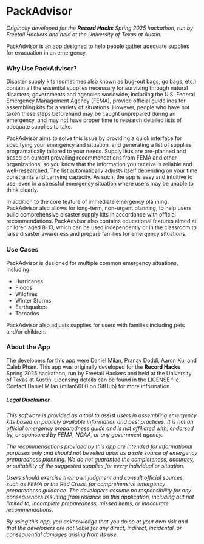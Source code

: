 # PackAdvisor

*Originally developed for the* ***Record Hacks*** *Spring 2025 hackathon, run by Freetail Hackers and held at the University of Texas at Austin.*

PackAdvisor is an app designed to help people gather adequate supplies for evacuation in an emergency.

### Why Use PackAdvisor?

Disaster supply kits (sometimes also known as bug-out bags, go bags, etc.) contain all the essential supplies necessary for surviving through natural disasters; governments and agencies worldwide, including the U.S. Federal Emergency Management Agency (FEMA), provide official guidelines for assembling kits for a variety of situations. However, people who have not taken these steps beforehand may be caught unprepared during an emergency, and may not have proper time to research detailed lists of adequate supplies to take.

PackAdvisor aims to solve this issue by providing a quick interface for specifying your emergency and situation, and generating a list of supplies programatically tailored to your needs. Supply lists are pre-planned and based on current prevailing recommendations from FEMA and other organizations, so you know that the information you receive is reliable and well-researched. The list automatically adjusts itself depending on your time constraints and carrying capacity. As such, the app is easy and intuitive to use, even in a stressful emergency situation where users may be unable to think clearly.

In addition to the core feature of immediate emergency planning, PackAdvisor also allows for long-term, non-urgent planning, to help users build comprehensive disaster supply kits in accordance with official recommendations. PackAdvisor also contains educational features aimed at children aged 8-13, which can be used independently or in the classroom to raise disaster awareness and prepare families for emergency situations.

### Use Cases

PackAdvisor is designed for multiple common emergency situations, including:
- Hurricanes
- Floods
- Wildfires
- Winter Storms
- Earthquakes
- Tornados

PackAdvisor also adjusts supplies for users with families including pets and/or children.

### About the App

The developers for this app were Daniel Milan, Pranav Doddi, Aaron Xu, and Caleb Pham. This app was originally developed for the **Record Hacks** Spring 2025 hackathon, run by Freetail Hackers and held at the University of Texas at Austin. Licensing details can be found in the LICENSE file. Contact Daniel Milan (milan5000 on GitHub) for more information.

##### Legal Disclaimer

*This software is provided as a tool to assist users in assembling emergency kits based on publicly available information and best practices. It is not an official emergency preparedness guide and is not affiliated with, endorsed by, or sponsored by FEMA, NOAA, or any government agency.*

*The recommendations provided by this app are intended for informational purposes only and should not be relied upon as a sole source of emergency preparedness planning. We do not guarantee the completeness, accuracy, or suitability of the suggested supplies for every individual or situation.*

*Users should exercise their own judgment and consult official sources, such as FEMA or the Red Cross, for comprehensive emergency preparedness guidance. The developers assume no responsibility for any consequences resulting from reliance on this application, including but not limited to, incomplete preparedness, missed items, or inaccurate recommendations.*

*By using this app, you acknowledge that you do so at your own risk and that the developers are not liable for any direct, indirect, incidental, or consequential damages arising from its use.*

<!-- 
# React + Vite

This template provides a minimal setup to get React working in Vite with HMR and some ESLint rules.

Currently, two official plugins are available:

- [@vitejs/plugin-react](https://github.com/vitejs/vite-plugin-react/blob/main/packages/plugin-react/README.md) uses [Babel](https://babeljs.io/) for Fast Refresh
- [@vitejs/plugin-react-swc](https://github.com/vitejs/vite-plugin-react-swc) uses [SWC](https://swc.rs/) for Fast Refresh

## Expanding the ESLint configuration

If you are developing a production application, we recommend using TypeScript and enable type-aware lint rules. Check out the [TS template](https://github.com/vitejs/vite/tree/main/packages/create-vite/template-react-ts) to integrate TypeScript and [`typescript-eslint`](https://typescript-eslint.io) in your project. -->
